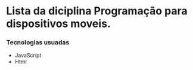 # Lista da diciplina Programação para dispositivos moveis.

 ### Tecnologias usuadas
 - JavaScript
 - Html

